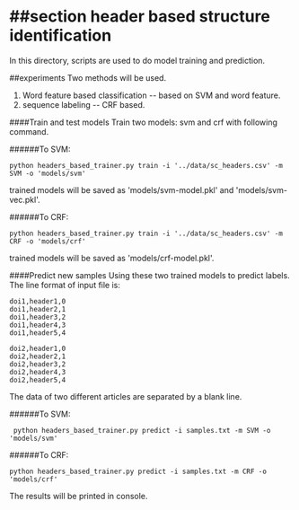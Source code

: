 ##section header based structure identification
====================

In this directory, scripts are used to do model training and prediction. 

##experiments
Two methods will be used.

1. Word feature based classification -- based on SVM and word feature.
2. sequence labeling -- CRF based.

####Train and test models
Train two models: svm and crf with following command.

######To SVM:
    
    python headers_based_trainer.py train -i '../data/sc_headers.csv' -m SVM -o 'models/svm'

trained models will be saved as 'models/svm-model.pkl' and 'models/svm-vec.pkl'.

######To CRF:

    python headers_based_trainer.py train -i '../data/sc_headers.csv' -m CRF -o 'models/crf'

trained models will be saved as 'models/crf-model.pkl'.

####Predict new samples
Using these two trained models to predict labels. The line format of input file is:

    doi1,header1,0
    doi1,header2,1
    doi1,header3,2
    doi1,header4,3
    doi1,header5,4

    doi2,header1,0
    doi2,header2,1
    doi2,header3,2
    doi2,header4,3
    doi2,header5,4

The data of two different articles are separated by a blank line.

######To SVM:
    
     python headers_based_trainer.py predict -i samples.txt -m SVM -o 'models/svm'

######To CRF:
    
    python headers_based_trainer.py predict -i samples.txt -m CRF -o 'models/crf'

The results will be printed in console.













